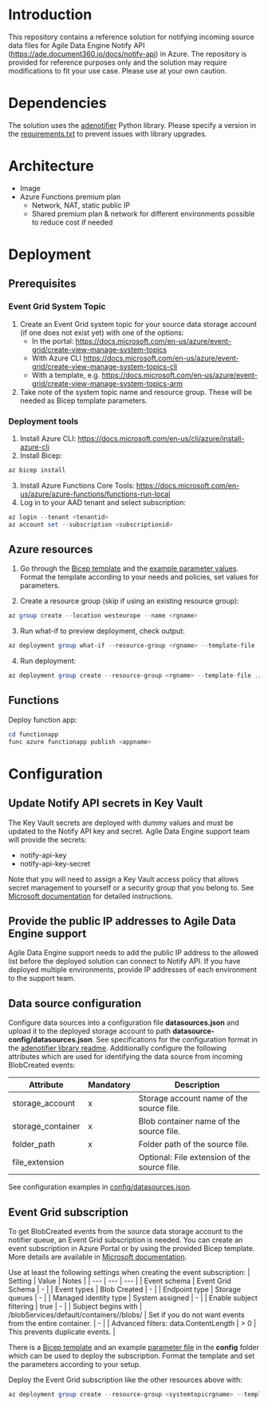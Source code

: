 # Introduction
This repository contains a reference solution for notifying incoming source data files for Agile Data Engine Notify API (https://ade.document360.io/docs/notify-api) in Azure. The repository is provided for reference purposes only and the solution may require modifications to fit your use case. Please use at your own caution.

# Dependencies
The solution uses the [adenotifier](https://github.com/solita/adenotifier) Python library. Please specify a version in the [requirements.txt](functionapp/requirements.txt) to prevent issues with library upgrades.

# Architecture
- Image
- Azure Functions premium plan
    - Network, NAT, static public IP
    - Shared premium plan & network for different environments possible to reduce cost if needed

# Deployment
## Prerequisites
### Event Grid System Topic
1. Create an Event Grid system topic for your source data storage account (if one does not exist yet) with one of the options:
    - In the portal: https://docs.microsoft.com/en-us/azure/event-grid/create-view-manage-system-topics
    - With Azure CLI https://docs.microsoft.com/en-us/azure/event-grid/create-view-manage-system-topics-cli
    - With a template, e.g. https://docs.microsoft.com/en-us/azure/event-grid/create-view-manage-system-topics-arm
2. Take note of the system topic name and resource group. These will be needed as Bicep template parameters.

### Deployment tools
1. Install Azure CLI: https://docs.microsoft.com/en-us/cli/azure/install-azure-cli
2. Install Bicep:
```Powershell
az bicep install
```
3. Install Azure Functions Core Tools: https://docs.microsoft.com/en-us/azure/azure-functions/functions-run-local
4. Log in to your AAD tenant and select subscription:
```Powershell
az login --tenant <tenantid>
az account set --subscription <subscriptionid>
```

## Azure resources
1. Go through the [Bicep template](bicep/main.bicep) and the [example parameter values](bicep/parameters_example.json). Format the template according to your needs and policies, set values for parameters.

2. Create a resource group (skip if using an existing resource group):
```Powershell
az group create --location westeurope --name <rgname>
```

3. Run what-if to preview deployment, check output:
```Powershell
az deployment group what-if --resource-group <rgname> --template-file ./bicep/main.bicep --parameters ./bicep/<parameter_file>.json
```

4. Run deployment:
```Powershell
az deployment group create --resource-group <rgname> --template-file ./bicep/main.bicep --parameters ./bicep/<parameter_file>.json
```

## Functions

Deploy function app:
```Powershell
cd functionapp
func azure functionapp publish <appname>
```

# Configuration
## Update Notify API secrets in Key Vault
The Key Vault secrets are deployed with dummy values and must be updated to the Notify API key and secret. Agile Data Engine support team will provide the secrets:
- notify-api-key
- notify-api-key-secret

Note that you will need to assign a Key Vault access policy that allows secret management to yourself or a security group that you belong to. See [Microsoft documentation](https://docs.microsoft.com/en-us/azure/key-vault/general/assign-access-policy) for detailed instructions.

## Provide the public IP addresses to Agile Data Engine support
Agile Data Engine support needs to add the public IP address to the allowed list before the deployed solution can connect to Notify API. If you have deployed multiple environments, provide IP addresses of each environment to the support team.

## Data source configuration
Configure data sources into a configuration file **datasources.json** and upload it to the deployed storage account to path **datasource-config/datasources.json**. See specifications for the configuration format in the [adenotifier library readme](https://github.com/solita/adenotifier). Additionally configure the following attributes which are used for identifying the data source from incoming BlobCreated events:

| Attribute  | Mandatory | Description |
| --- | --- | --- |
| storage_account  | x | Storage account name of the source file. |
| storage_container  | x | Blob container name of the source file. |
| folder_path  | x | Folder path of the source file. |
| file_extension  | | Optional: File extension of the source file. |

See configuration examples in [config/datasources.json](config/datasources.json).

## Event Grid subscription
To get BlobCreated events from the source data storage account to the notifier queue, an Event Grid subscription is needed. You can create an event subscription in Azure Portal or by using the provided Bicep template. More details are available in [Microsoft documentation](https://docs.microsoft.com/en-us/azure/event-grid/event-schema-blob-storage?tabs=event-grid-event-schema).

Use at least the following settings when creating the event subscription:
| Setting | Value | Notes |
| --- | --- | --- |
| Event schema | Event Grid Schema | - |
| Event types | Blob Created | - |
| Endpoint type | Storage queues | - |
| Managed identity type | System assigned | - |
| Enable subject filtering | true | - |
| Subject begins with | /blobServices/default/containers/<source-data-container-name>/blobs/<optional-path-to-files> | Set <optional-path-to-files> if you do not want events from the entire container. | - |
| Advanced filters: data.ContentLength | > 0 | This prevents duplicate events. |

There is a [Bicep template](config/event_subscription.bicep) and an example [parameter file](config/parameters_example.json) in the **config** folder which can be used to deploy the subscription. Format the template and set the parameters according to your setup.

Deploy the Event Grid subscription like the other resources above with:
```Powershell
az deployment group create --resource-group <systemtopicrgname> --template-file ./config/event_subscription.bicep --parameters ./config/<parameter_file>.json
```